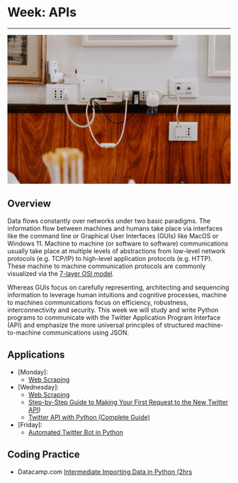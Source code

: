 # Week: APIs
<hr>

![Map Image](images/img_iphs290_api_alvensia-angela-_N0srPVrfVk-unsplash.jpg)

## Overview


Data flows constantly over networks under two basic paradigms. The information flow between machines and humans take place via interfaces like the command line or Graphical User Interfaces (GUIs) like MacOS or Windows 11. Machine to machine (or software to software) communications usually take place at multiple levels of abstractions from low-level network protocols (e.g. TCP/IP) to high-level application protocols (e.g. HTTP). These machine to machine communication protocols are commonly visualized via the [7-layer OSI model](https://en.wikipedia.org/wiki/OSI_protocols#cite_note-2).

Whereas GUIs focus on carefully representing, architecting and sequencing information to leverage human intuitions and cognitive processes, machine to machines communications focus on efficiency, robustness, interconnectivity and security. This week we will study and write Python programs to communicate with the Twitter Application Program Interface (API) and emphasize the more universal principles of structured machine-to-machine communications using JSON.

## Applications

- [Monday]: 
    * [Web Scraping](./scraping.md)
- [Wednesday]: 
    * [Web Scraping](./scraping.md)
    * [Step-by-Step Guide to Making Your First Request to the New Twitter API](https://developer.twitter.com/en/docs/tutorials/step-by-step-guide-to-making-your-first-request-to-the-twitter-api-v2))
    * [Twitter API with Python (Complete Guide)](https://www.jcchouinard.com/twitter-api/)
- [Friday]: 
    * [Automated Twitter Bot in Python](https://www.youtube.com/watch?v=UGv_bJkF1kg)


## Coding Practice

* Datacamp.com [Intermediate Importing Data in Python (2hrs](https://app.datacamp.com/learn/courses/intermediate-importing-data-in-python)